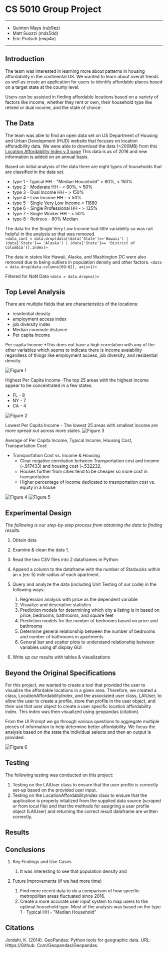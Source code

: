 # CS 5010 Group Project
---
- Quinton Mays (rub9ez)
- Matt Suozzi (mds5dd)
- Eric Pratsch (ewp4x)
---
## Introduction
The team was interested in learning more about patterns in housing affordability in the continental US.  We wanted to learn about overall trends as well as create an application for users to identify affordable places based on a target state at the county level.  

Users can be assisted in finding affordable locations based on a variety of factors like income, whether they rent or own, their household type like retired or dual income, and the state of choice.

## The Data
The team was able to find an open data set on US Department of Housing and Urban Development (HUD) website that focuses on location afforadbility data.  We were able to download the data (>200MB) from this [Location Affordability Index v.3 page](https://hudgis-hud.opendata.arcgis.com/datasets/location-affordability-index-v-3?geometry=-82.653%2C-52.642%2C83.284%2C85.381)  This data is as of 2016 and new information is added on an annual basis.

Based on initial analysis of the data there are eight types of households that are classified in the data set.   
*  type 1 - Typical HH - "Median Household" > 80%, < 150%
*  type 2 - Moderate HH - < 80%, > 50%
*  type 3 - Dual Income HH - > 150%
*  type 4 - Low Income HH - < 50%
*  type 5 - Single Very Low Income  < 11880
*  type 6 - Single Professional HH - > 135%
*  type 7 - Single Worker HH - < 50%
*  type 8 - Retirees - 80% Median

The data for the Single Very Low Income had little variability so was not helpful in the analysis so that was removed.  
`<data_cont = data.drop(data[(data['State']=='Hawaii') | (data['State']== 'Alaska') | (data['State']== 'District of Columbia')].index)>`

The data in states like Hawaii, Alaska, and Washington DC were also removed due to being outliers in population density and other factors.
`<data = data.drop(data.columns[69:82], axis=1)>`

Filtered for NaN Data
`<data = data.dropna()>`

## Top Level Analysis
There are multiple fields that are characteristics of the locations:
* residential density
* employment access index
* job diversity index
* Median commute distance
* Per capita Income

Per capita Income
*This does not have a high correlation with any of the other variables which seems to indicate there is income avaiability regardless of things like employment access, job diversity, and residential density

![Figure 1](https://github.com/q-maze/location-affordability-tool/blob/main/Report/Scatter%20Plot%20of%20Main%20Measurements.png)

Highest Per Capita Income -The top 25 areas with the highest income appear to be concentrated in a few states.
* FL - 8
* NY - 7
* CA - 4

![Figure 2](https://github.com/q-maze/location-affordability-tool/blob/main/Report/Highest%20Income%20Per%20Capita.png)

Lowest Per Capita Income - The lowest 25 areas with smallest income are more spread out across more states.
![Figure 3](https://github.com/q-maze/location-affordability-tool/blob/main/Report/Lowest%20Income%20Per%20Capita.png)

Average of Per Capita Income, Typical Income, Housing Cost, Transportation Cost:
* Transportation Cost vs. Income & Housing
   * Clear negative correlation between Transportation cost and income (-.917433) and housing cost (-.532232.
   * Houses further from cities tend to be cheaper so more cost in transportation 
   * Higher percentage of income dedicated to trasnportation cost vs. equity in a house

![Figure 4](https://github.com/q-maze/location-affordability-tool/blob/main/Report/correlation%20plot.png)
![Figure 5](https://github.com/q-maze/location-affordability-tool/blob/main/Report/State%20Mean%20Data%20Scatterplot.png)

## Experimental Design
*The following is our step-by-step process from obtaining the data to finding
results.*
1. Obtain data

2. Examine & clean the data
   1. 
3. Read the two CSV files into 2 dataframes in Python
4. Append a column to the dataframe with the number of Starbucks within an x (ex: 5) mile radius of each apartment.
5. Query and analyze the data (including Unit Testing of our code) in the
following ways:
   1. Regression analysis with price as the dependent variable
   2. Visualize and descriptive statistics
   3. Prediction models for determining which city a listing is in based on price, bedrooms, bathrooms, and square feet
   4. Prediction models for the number of bedrooms based on price and bathrooms
   5. Determine general relationship between the number of bedrooms and number of bathrooms in apartments
   6. General bar and scatter plots to understand relationship between variables using df display GUI
6. Write up our results with tables & visualizations

## Beyond the Original Specifications

For this project, we wanted to create a tool that provided the user to visualize the affordable locations in a given area. Therefore, we created a class, LocationAffordabilityIndex, and the associated user class, LAIUser, to allow the user to create a profile, store that profile in the user object, and then use that user object to create a user specific location affordability index. This index was then visualized using geopandas (citation).

From the UI Prompt we go through various questions to aggregate multiple pieces of information to help determine better affordability.  We focus the analysis based on the state the individual selects and then an output is provided.

![Figure 6](https://github.com/q-maze/location-affordability-tool/blob/main/Report/User%20Input%20Code.png)

## Testing

The following testing was conducted on this project:

1. Testing on the LAIUser class to ensure that the user profile is correctly set-up based on the provided user input. 
2. Testing on the LocationAffordabilityIndex class to ensure that the application is properly intialized from the supplied data source (scraped or from local file) and that the methods for assigning a user profile object (LAIUser) and returning the correct result dataframe are written correctly.

## Results

## Conclusions
1. Key Findings and Use Cases
   1. It was interesting to see that population density and 

2. Future Improvements (if we had more time)
   1. Find more recent data to do a comparison of how specific metropolitan areas fluctuated since 2016.
   2. Create a more accurate user input system to map users to the optimal household type.  Most of the analysis was based on the type 1 - Typical HH - "Median Household"

## Citations

Jordahl, K. (2014). GeoPandas: Python tools for geographic data. URL: Https://Github. Com/Geopandas/Geopandas.

